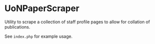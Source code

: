 # UoNPaperScraper

Utility to scrape a collection of staff profile pages to allow for collation of publications.

See `index.php` for example usage.